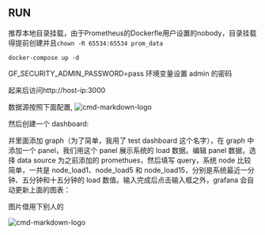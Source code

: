 
## RUN

推荐本地目录挂载，由于Prometheus的Dockerfle用户设置的nobody，目录挂载得提前创建并且`chown -R 65534:65534 prom_data`

```
docker-compose up -d
```
GF_SECURITY_ADMIN_PASSWORD=pass 环境变量设置 admin 的密码

起来后访问http://host-ip:3000

数据源按照下面配置,
![cmd-markdown-logo](https://raw.githubusercontent.com/zhangguanzhang/docker-compose/master/prometheus/prometheus.png)

然后创建一个 dashboard:

并里面添加 graph（为了简单，我用了 test dashboard 这个名字），在 graph 中添加一个 panel，我们用这个 panel 展示系统的 load 数据。编辑 panel 数据，选择 data source 为之前添加的 promethues，然后填写 query，系统 node 比较简单，一共是 node_load1、node_load5 和 node_load15，分别是系统最近一分钟、五分钟和十五分钟的 load 数值。输入完成后点击输入框之外，grafana 会自动更新上面的图表：

图片借用下别人的

![cmd-markdown-logo](https://ws1.sinaimg.cn/large/006tKfTcgy1fnhhktp3i4j313a0ut43t.jpg)
